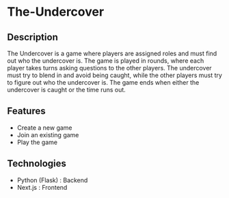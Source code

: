 # The-Undercover

## Description

The Undercover is a game where players are assigned roles and must find out who the undercover is. The game is played in rounds, where each player takes turns asking questions to the other players. The undercover must try to blend in and avoid being caught, while the other players must try to figure out who the undercover is. The game ends when either the undercover is caught or the time runs out.

## Features

- Create a new game
- Join an existing game
- Play the game

## Technologies

- Python (Flask) : Backend
- Next.js : Frontend
